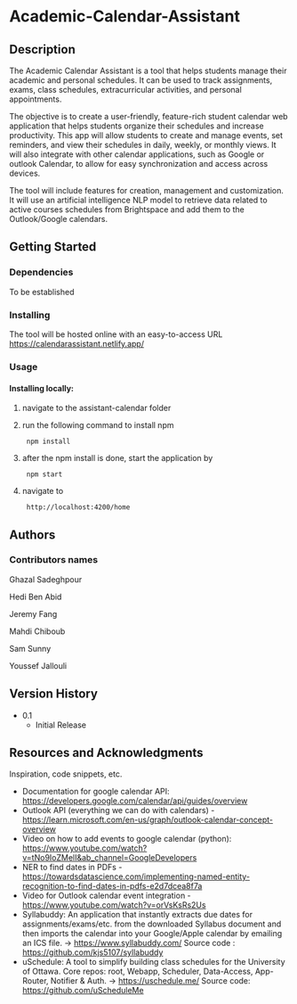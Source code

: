 # Academic-Calendar-Assistant

## Description

The Academic Calendar Assistant is a tool that helps students manage their academic and personal schedules. It can be used to track assignments, exams, class schedules, extracurricular activities, and personal appointments. 

The objective is to create a user-friendly, feature-rich student calendar web application that helps students organize their schedules and increase productivity. This app will allow students to create and manage events, set reminders, and view their schedules in daily, weekly, or monthly views. It will also integrate with other calendar applications, such as Google or outlook Calendar, to allow for easy synchronization and access across devices. 

The tool will include features for creation, management and customization. It will use an artificial intelligence NLP model to retrieve data related to active courses schedules from Brightspace and add them to the Outlook/Google calendars. 

## Getting Started

### Dependencies

To be established

### Installing

The tool will be hosted online with an easy-to-access URL
https://calendarassistant.netlify.app/ 

  

### Usage

#### Installing locally:

1. navigate to the assistant-calendar folder

2.  run the following command to install npm


         npm install

3. after the npm install is done, start the application by


        npm start

   
5. navigate to

        http://localhost:4200/home     


## Authors

### Contributors names

Ghazal Sadeghpour

Hedi Ben Abid

Jeremy Fang

Mahdi Chiboub

Sam Sunny

Youssef Jallouli


## Version History

* 0.1
    * Initial Release



## Resources and  Acknowledgments

Inspiration, code snippets, etc.
* Documentation for google calendar API: https://developers.google.com/calendar/api/guides/overview
* Outlook API (everything we can do with calendars) - https://learn.microsoft.com/en-us/graph/outlook-calendar-concept-overview
* Video on how to add events to google calendar (python): https://www.youtube.com/watch?v=tNo9IoZMelI&ab_channel=GoogleDevelopers
* NER to find dates in PDFs - https://towardsdatascience.com/implementing-named-entity-recognition-to-find-dates-in-pdfs-e2d7dcea8f7a
* Video for Outlook calendar event integration - https://www.youtube.com/watch?v=orVsKsRs2Us
* Syllabuddy: An application that instantly extracts due dates for assignments/exams/etc. from the downloaded Syllabus document and then imports the calendar into your   Google/Apple calendar by emailing an ICS file.
  -> https://www.syllabuddy.com/ Source code : https://github.com/kjs5107/syllabuddy
* uSchedule: A tool to simplify building class schedules for the University of Ottawa. Core repos: root, Webapp, Scheduler, Data-Access, App-Router, Notifier & Auth.
  -> https://uschedule.me/ Source code: https://github.com/uScheduleMe
